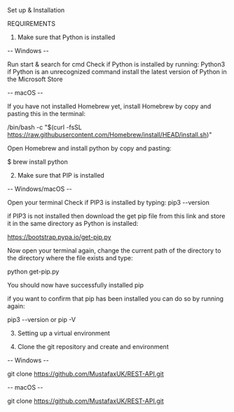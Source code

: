 Set up & Installation


REQUIREMENTS

1. Make sure that Python is installed

 -- Windows --

 Run start & search for cmd
 Check if Python is installed by running: Python3
 if Python is an unrecognized command install the latest version of Python in the Microsoft Store

 -- macOS -- 
 
 If you have not installed Homebrew yet, install Homebrew by copy and pasting this in the terminal:

 /bin/bash -c "$(curl -fsSL https://raw.githubusercontent.com/Homebrew/install/HEAD/install.sh)"

 Open Homebrew and install python by copy and pasting:

 $ brew install python


2. Make sure that PIP is installed 

 -- Windows/macOS --

 Open your terminal
 Check if PIP3 is installed by typing: pip3 --version

 if PIP3 is not installed then download the get pip file from this link and store it in the same directory as Python is installed:

 https://bootstrap.pypa.io/get-pip.py

 Now open your terminal again, change the current path of the directory to the directory where the file exists and type:

 python get-pip.py

 You should now have successfully installed pip

 if you want to confirm that pip has been installed you can do so by running again:

 pip3 --version or pip -V


 3. Setting up a virtual environment

 

1. Clone the git repository and create and environment

 -- Windows --

 git clone https://github.com/MustafaxUK/REST-API.git

 -- macOS --

 git clone https://github.com/MustafaxUK/REST-API.git
